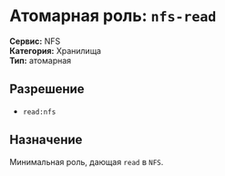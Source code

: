 # Атомарная роль: `nfs-read`

**Сервис:** NFS  
**Категория:** Хранилища  
**Тип:** атомарная

## Разрешение
- `read:nfs`

## Назначение
Минимальная роль, дающая `read` в `NFS`.
